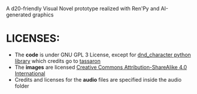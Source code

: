 A d20-friendly Visual Novel prototype realized with Ren'Py and AI-generated graphics

# LICENSES:
* The **code** is under GNU GPL 3 License, except for [dnd_character python library](https://github.com/tassaron/dnd-character) which credits go to [tassaron](https://github.com/tassaron)
* The **images** are licensed [Creative Commons Attribution-ShareAlike 4.0 International](https://creativecommons.org/licenses/by-sa/4.0/)
* Credits and licenses for the **audio** files are specified inside the audio folder
